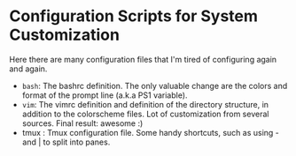 Configuration Scripts for System Customization
==============================================

Here there are many configuration files that I'm tired 
of configuring again and again.

+ `bash`: The bashrc definition. The only valuable change are the colors and format of the prompt line (a.k.a PS1 variable).
+ `vim`: The vimrc definition and definition of the directory structure, in addition to the colorscheme files. Lot of customization from several sources. Final result: awesome :)
+  tmux : Tmux configuration file. Some handy shortcuts, such as using - and | to split into panes.

